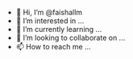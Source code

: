 - 👋 Hi, I’m @faishallm
- 👀 I’m interested in ...
- 🌱 I’m currently learning ...
- 💞️ I’m looking to collaborate on ...
- 📫 How to reach me ...

<!---
faishallm/faishallm is a ✨ special ✨ repository because its `README.md` (this file) appears on your GitHub profile.
You can click the Preview link to take a look at your changes.
--->
